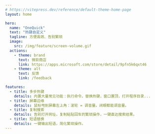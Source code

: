 ```yaml
---
# https://vitepress.dev/reference/default-theme-home-page
layout: home

hero:
  name: "OneQuick"
  text: "热键自定义"
  tagline: 方便高效、告别繁琐
  image:
    src: /img/feature/screen-volume.gif
  actions:
    - theme: brand
      text: 微软商店
      link: https://apps.microsoft.com/store/detail/9pfn5k6qxt46
    - theme: alt
      text: 反馈
      link: /feedback

features:
  - title: 多步热键
    details: 内置大量常见功能：执行命令，替换热键，窗口置顶，打开程序目录...
  - title: 屏幕边缘
    details: 鼠标甩到屏幕左上角：滚轮 = 调音量。闭眼都能调音量。
  - title: 复制搜索
    details: 告别打开网址，复制粘贴回车的繁琐操作，一键直达搜索结果。
  - title: 短语替换
    details: 一键输出短语，简化繁琐操作。
---
```

